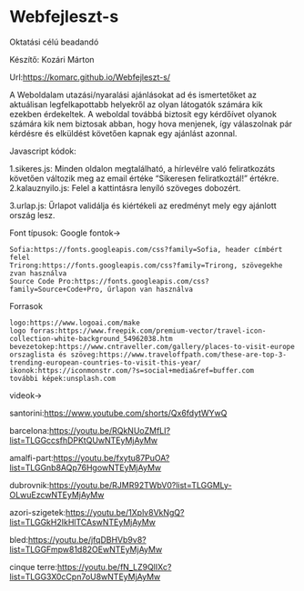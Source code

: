 # Webfejleszt-s
Oktatási célú beadandó

Készítő: Kozári Márton


Url:https://komarc.github.io/Webfejleszt-s/

A Weboldalam utazási/nyaralási ajánlásokat ad és ismertetőket az aktuálisan legfelkapottabb helyekről az olyan látogatók számára kik ezekben érdekeltek. A weboldal továbbá biztosít egy kérdőívet olyanok számára kik nem biztosak abban, hogy hova menjenek, így válaszolnak pár kérdésre és elküldést követően kapnak egy ajánlást azonnal.

Javascript kódok:

1.sikeres.js: Minden oldalon megtalálható, a hírlevélre való feliratkozáts követően változik meg az email értéke “Sikeresen feliratkoztál!” értékre.
2.kalauznyilo.js: Felel a kattintásra lenyíló szöveges dobozért.

3.urlap.js: Űrlapot validálja és kiértékeli az eredményt mely egy ajánlott ország lesz.

Font típusok:
Google fontok→

    Sofia:https://fonts.googleapis.com/css?family=Sofia, header címbért felel
    Trirong:https://fonts.googleapis.com/css?family=Trirong, szövegekhe zvan használva
    Source Code Pro:https://fonts.googleapis.com/css?family=Source+Code+Pro, űrlapon van használva

Forrasok

    logo:https://www.logoai.com/make
    logo forras:https://www.freepik.com/premium-vector/travel-icon-collection-white-background_54962038.htm
    bevezetokep:https://www.cntraveller.com/gallery/places-to-visit-europe
    orszaglista és szöveg:https://www.traveloffpath.com/these-are-top-3-trending-european-countries-to-visit-this-year/
    ikonok:https://iconmonstr.com/?s=social+media&ref=buffer.com
    további képek:unsplash.com


videok→

santorini:https://www.youtube.com/shorts/Qx6fdytWYwQ

barcelona:https://youtu.be/RQkNUoZMfLI?list=TLGGccsfhDPKtQUwNTEyMjAyMw

amalfi-part:https://youtu.be/fxytu87PuOA?list=TLGGnb8AQp76HgowNTEyMjAyMw

dubrovnik:https://youtu.be/RJMR92TWbV0?list=TLGGMLy-OLwuEzcwNTEyMjAyMw

azori-szigetek:https://youtu.be/1Xplv8VkNgQ?list=TLGGkH2IkHlTCAswNTEyMjAyMw

bled:https://youtu.be/jfqDBHVb9v8?list=TLGGFmpw81d82OEwNTEyMjAyMw

cinque terre:https://youtu.be/fN_LZ9QlIXc?list=TLGG3X0cCpn7oU8wNTEyMjAyMw
